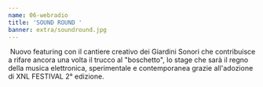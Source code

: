 ```yaml
---
name: 06-webradio
title: 'SOUND ROUND '
banner: extra/soundround.jpg
---
```


 Nuovo featuring con il cantiere creativo dei Giardini Sonori che contribuisce a rifare ancora una volta il trucco al "boschetto", lo stage che sarà il regno della musica elettronica, sperimentale e contemporanea grazie all'adozione di XNL FESTIVAL 2° edizione.
